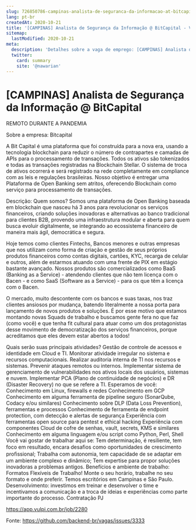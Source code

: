 ```yaml
---
slug: 726850786-campinas-analista-de-seguranca-da-informacao-at-bitcapital
lang: pt-br
createdAt: 2020-10-21
title: '[CAMPINAS] Analista de Segurança da Informação @ BitCapital - Vaga de Emprego'
sitemap:
  lastModified: 2020-10-21
meta:
  description: 'Detalhes sobre a vaga de emprego: [CAMPINAS] Analista de Segurança da Informação @ BitCapital'
  twitter:
    card: summary
    site: '@nawarian'
---
```


# [CAMPINAS] Analista de Segurança da Informação @ BitCapital

REMOTO DURANTE A PANDEMIA

Sobre a empresa:
Bitcapital

A Bit Capital é uma plataforma que foi construída para a nova era, usando a tecnologia blockchain para reduzir o número de contrapartes e camadas de APIs para o processamento de transações. Todos os ativos são tokenizados e todas as transações registradas na Blockchain Stellar. O sistema de troca de ativos ocorrerá e será registrado na rede completamente em compliance com as leis e regulações brasileiras. Nosso objetivo é entregar uma Plataforma de Open Banking sem atritos, oferecendo Blockchain como serviço para processamento de transações.

Descrição:
Quem somos?
Somos uma plataforma de Open Banking baseada em blockchain que nasceu há 3 anos para revolucionar os serviços financeiros, criando soluções inovadoras e alternativas ao banco tradicional para clientes B2B, provendo uma infraestrutura modular e aberta para quem busca evoluir digitalmente, se integrando ao ecossistema financeiro de maneira mais ágil, democrática e segura. 

Hoje temos como clientes Fintechs, Bancos menores e outras empresas que nos utilizam como forma de criação e gestão de seus próprios produtos financeiros como contas digitais, cartões, KYC, recarga de celular e outros, além de estarmos atuando com uma frente de PIX em estágio bastante avançado. Nossos produtos são comercializados como BaaS (Banking as a Service) - atendendo clientes que não tem licença com o Bacen - e como SaaS (Software as a Service) - para os que têm a licença com o Bacen.

O mercado, muito descontente com os bancos e suas taxas, nos traz clientes ansiosos por mudança, batendo literalmente a nossa porta para lançamento de novos produtos e soluções. É por esse motivo que estamos montando novas Squads de trabalho e buscamos gente fera no que faz (como você) e que tenha fit cultural para atuar como um dos protagonistas desse movimento de democratização dos serviços financeiros, porque acreditamos que eles devem estar abertos a todos!



Quais serão suas principais atividades?
Gestão de controle de acessos e identidade em Cloud e TI.
Monitorar atividade irregular no sistema e recursos computacionais.
Realizar auditoria interna de TI nos recursos e sistemas.
Prevenir ataques remotos ou internos.
Implementar sistema de gerenciamento de vulnerabilidades nos ativos locais dos usuários, sistemas e nuvem.
Implementar PCA (Plano de continuidade de negócios) e DR (Disaster Recovery) no que se refere a TI.
Esperamos de você:
Conhecimento em Linux, firewalls e redes
Conhecimento em GCP
Conhecimento em alguma ferramenta de pipeline seguro (SonarQube, Codacy e/ou similares)
Conhecimento sobre DLP (Data Loss Prevention), ferramentas e processos
Conhecimento de ferramenta de endpoint protection, com detecção e alertas de segurança
Experiência com ferramentas open source para pentest e ethical hacking
Experiência com componentes Cloud de cofre de senhas, vault, secrets, KMS e similares
Conhecimento em alguma linguagem e/ou script como Python, Perl, Shell
Você vai gostar de trabalhar aqui se:
Tem determinação, é resiliente, tem foco em resultado, encara desaﬁos como oportunidades de crescimento proﬁssional;
Trabalha com autonomia, tem capacidade de se adaptar em um ambiente complexo e dinâmico;
Tem expertise para propor soluções inovadoras a problemas antigos.
Benefícios e ambiente de trabalho:
Formatos Flexíveis de Trabalho! Monte o seu horário, trabalhe no seu formato e onde preferir. Temos escritórios em Campinas e São Paulo.
Desenvolvimento: investimos em treinar e desenvolver o time e incentivamos a comunicação e a troca de ideias e experiências como parte importante do processo.
Contratação PJ

https://app.vulpi.com.br/job/2280

Fonte: https://github.com/backend-br/vagas/issues/3333